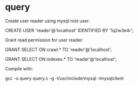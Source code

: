 # query

Create user reader using mysql root user:

CREATE USER 'reader'@'localhost' IDENTIFIED BY '1q2w3e4r';

Grant read permission for user reader:

GRANT SELECT ON crawl.* TO 'reader'@'localhost';

GRANT SELECT ON indexes.* TO 'reader'@'localhost';

Compile with:

gcc -o query query.c -g -I/usr/include/mysql -lmysqlclient 
